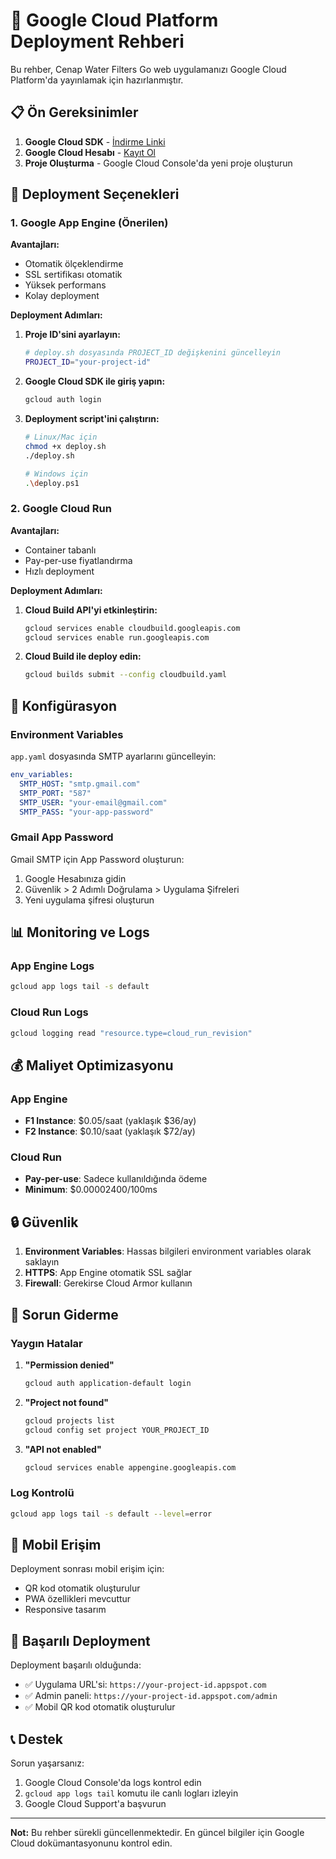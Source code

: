 # 🚀 Google Cloud Platform Deployment Rehberi

Bu rehber, Cenap Water Filters Go web uygulamanızı Google Cloud Platform'da yayınlamak için hazırlanmıştır.

## 📋 Ön Gereksinimler

1. **Google Cloud SDK** - [İndirme Linki](https://cloud.google.com/sdk/docs/install)
2. **Google Cloud Hesabı** - [Kayıt Ol](https://console.cloud.google.com/)
3. **Proje Oluşturma** - Google Cloud Console'da yeni proje oluşturun

## 🎯 Deployment Seçenekleri

### 1. Google App Engine (Önerilen)

**Avantajları:**
- Otomatik ölçeklendirme
- SSL sertifikası otomatik
- Yüksek performans
- Kolay deployment

**Deployment Adımları:**

1. **Proje ID'sini ayarlayın:**
   ```bash
   # deploy.sh dosyasında PROJECT_ID değişkenini güncelleyin
   PROJECT_ID="your-project-id"
   ```

2. **Google Cloud SDK ile giriş yapın:**
   ```bash
   gcloud auth login
   ```

3. **Deployment script'ini çalıştırın:**
   ```bash
   # Linux/Mac için
   chmod +x deploy.sh
   ./deploy.sh
   
   # Windows için
   .\deploy.ps1
   ```

### 2. Google Cloud Run

**Avantajları:**
- Container tabanlı
- Pay-per-use fiyatlandırma
- Hızlı deployment

**Deployment Adımları:**

1. **Cloud Build API'yi etkinleştirin:**
   ```bash
   gcloud services enable cloudbuild.googleapis.com
   gcloud services enable run.googleapis.com
   ```

2. **Cloud Build ile deploy edin:**
   ```bash
   gcloud builds submit --config cloudbuild.yaml
   ```

## 🔧 Konfigürasyon

### Environment Variables

`app.yaml` dosyasında SMTP ayarlarını güncelleyin:

```yaml
env_variables:
  SMTP_HOST: "smtp.gmail.com"
  SMTP_PORT: "587"
  SMTP_USER: "your-email@gmail.com"
  SMTP_PASS: "your-app-password"
```

### Gmail App Password

Gmail SMTP için App Password oluşturun:
1. Google Hesabınıza gidin
2. Güvenlik > 2 Adımlı Doğrulama > Uygulama Şifreleri
3. Yeni uygulama şifresi oluşturun

## 📊 Monitoring ve Logs

### App Engine Logs
```bash
gcloud app logs tail -s default
```

### Cloud Run Logs
```bash
gcloud logging read "resource.type=cloud_run_revision"
```

## 💰 Maliyet Optimizasyonu

### App Engine
- **F1 Instance**: $0.05/saat (yaklaşık $36/ay)
- **F2 Instance**: $0.10/saat (yaklaşık $72/ay)

### Cloud Run
- **Pay-per-use**: Sadece kullanıldığında ödeme
- **Minimum**: $0.00002400/100ms

## 🔒 Güvenlik

1. **Environment Variables**: Hassas bilgileri environment variables olarak saklayın
2. **HTTPS**: App Engine otomatik SSL sağlar
3. **Firewall**: Gerekirse Cloud Armor kullanın

## 🚨 Sorun Giderme

### Yaygın Hatalar

1. **"Permission denied"**
   ```bash
   gcloud auth application-default login
   ```

2. **"Project not found"**
   ```bash
   gcloud projects list
   gcloud config set project YOUR_PROJECT_ID
   ```

3. **"API not enabled"**
   ```bash
   gcloud services enable appengine.googleapis.com
   ```

### Log Kontrolü
```bash
gcloud app logs tail -s default --level=error
```

## 📱 Mobil Erişim

Deployment sonrası mobil erişim için:
- QR kod otomatik oluşturulur
- PWA özellikleri mevcuttur
- Responsive tasarım

## 🎉 Başarılı Deployment

Deployment başarılı olduğunda:
- ✅ Uygulama URL'si: `https://your-project-id.appspot.com`
- ✅ Admin paneli: `https://your-project-id.appspot.com/admin`
- ✅ Mobil QR kod otomatik oluşturulur

## 📞 Destek

Sorun yaşarsanız:
1. Google Cloud Console'da logs kontrol edin
2. `gcloud app logs tail` komutu ile canlı logları izleyin
3. Google Cloud Support'a başvurun

---

**Not:** Bu rehber sürekli güncellenmektedir. En güncel bilgiler için Google Cloud dokümantasyonunu kontrol edin. 